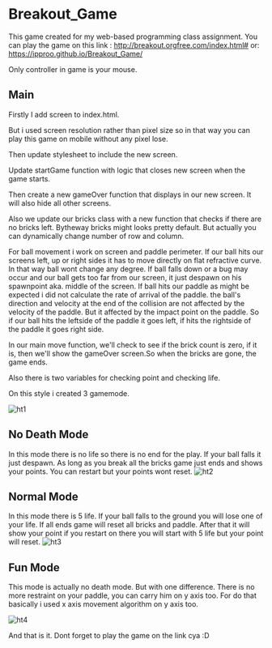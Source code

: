 # Breakout_Game
This game created for my web-based programming class assignment.
You can play the game on this link :
http://breakout.orgfree.com/index.html#
or:
https://ipproo.github.io/Breakout_Game/

Only controller in game is your mouse.

## Main
Firstly I add screen to index.html.

But i used screen resolution rather than pixel size so in that way you can play this game on mobile without any pixel lose.

Then update stylesheet to include the new screen.

Update startGame function with logic that closes new screen when the game starts.

Then create a new gameOver function that displays in our new screen. It will also hide all other screens.

Also we update our bricks class with a new function that checks if there are no bricks left.
Bytheway bricks might looks pretty default. But actually you can dynamically change number of row and column. 

For ball movement i work on screen and paddle perimeter. If our ball hits our screens left, up or right sides it has to move directly on flat refractive curve. In that way ball wont change any degree.
If ball falls down or a bug may occur and our ball gets too far from our screen, it just despawn on his spawnpoint aka. middle of the screen.
If ball hits our paddle as might be expected i did not calculate the rate of arrival of the paddle. the ball's direction and velocity at the end of the collision are not affected by the velocity of the paddle. But it affected by the impact point on the paddle. So if our ball hits the leftside of the paddle it goes left, if hits the rightside of the paddle it goes right side.

In our main move function, we'll check to see if the brick count is zero, if it is, then we'll show the gameOver screen.So when the bricks are gone, the game ends.

Also there is two variables for checking point and checking life. 

On this style i created 3 gamemode.

![ht1](https://user-images.githubusercontent.com/72496488/167949479-ab0022cd-1369-4f07-80bc-dcd8b8de01ab.PNG)


## No Death Mode 
In this mode there is no life so there is no end for the play. If your ball falls it just despawn. As long as you break all the bricks game just ends and shows your points. You can restart but your points wont reset.
![ht2](https://user-images.githubusercontent.com/72496488/167949925-ca4d2b62-08cf-4141-a89b-657a2f046d05.PNG)

## Normal Mode 
In this mode there is 5 life. If your ball falls to the ground you will lose one of your life. If all ends game will reset all bricks and paddle. After that it will show your point if you restart on there you will start with 5 life but your point will reset.
![ht3](https://user-images.githubusercontent.com/72496488/167950431-cd65eff5-12bc-4618-b69e-9b9acc98cc57.PNG)

## Fun Mode 
This mode is actually no death mode. But with one difference. There is no more restraint on your paddle, you can carry him on y axis too. For do that basically i used x axis movement algorithm on y axis too.

![ht4](https://user-images.githubusercontent.com/72496488/167950980-7418f4e8-5c95-42e3-b163-fa1d9ae00fef.PNG)

And that is it. Dont forget to play the game on the link cya :D

